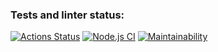 ### Tests and linter status:
[![Actions Status](https://github.com/DemX86/frontend-project-lvl1/workflows/hexlet-check/badge.svg)](https://github.com/DemX86/frontend-project-lvl1/actions)
[![Node.js CI](https://github.com/DemX86/frontend-project-lvl1/actions/workflows/node.js.yml/badge.svg)](https://github.com/DemX86/frontend-project-lvl1/actions/workflows/node.js.yml)
[![Maintainability](https://api.codeclimate.com/v1/badges/8746c74f66d0ddeb3ac0/maintainability)](https://codeclimate.com/github/DemX86/frontend-project-lvl1/maintainability)
